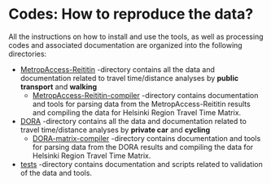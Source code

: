 # Codes: How to reproduce the data?

All the instructions on how to install and use the tools, as well as processing codes and associated documentation are 
organized into the following directories:

 - [MetropAccess-Reititin](MetropAccess-Reititin) -directory contains all the data and documentation related to travel time/distance 
 analyses by **public transport** and **walking**
   - [MetropAccess-Reititin-compiler]() -directory contains documentation and tools for parsing data from the MetropAccess-Reititin results and compiling the data for Helsinki Region Travel Time Matrix.
 - [DORA](DORA) -directory contains all the data and documentation related to travel time/distance 
 analyses by **private car** and **cycling**
   - [DORA-matrix-compiler](DORA-matrix-compiler) -directory contains documentation and tools for parsing data from the DORA results and compiling the data for Helsinki Region Travel Time Matrix. 
 - [tests](tests) -directory contains documentation and scripts related to validation of the data and tools. 
 
 
